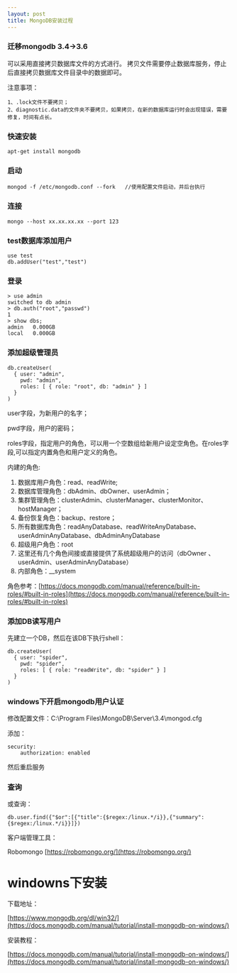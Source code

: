 ```yaml
---
layout: post
title: MongoDB安装过程
---
```


### 迁移mongodb 3.4->3.6

可以采用直接拷贝数据库文件的方式进行。
拷贝文件需要停止数据库服务，停止后直接拷贝数据库文件目录中的数据即可。

注意事项：

	1、.lock文件不要拷贝；
	2、diagnostic.data的文件夹不要拷贝，如果拷贝，在新的数据库运行时会出现错误，需要修复，时间有点长。

### 快速安装

	apt-get install mongodb


### 启动

	mongod -f /etc/mongodb.conf --fork   //使用配置文件启动，并后台执行


### 连接

	mongo --host xx.xx.xx.xx --port 123

### test数据库添加用户

	use test
	db.addUser("test","test")

### 登录

	> use admin
	switched to db admin
	> db.auth("root","passwd")
	1
	> show dbs;
	admin   0.000GB
	local   0.000GB



### 添加超级管理员

	db.createUser(
      { user: "admin",
        pwd: "admin",
        roles: [ { role: "root", db: "admin" } ]
      }
    )

user字段，为新用户的名字；

pwd字段，用户的密码；

roles字段，指定用户的角色，可以用一个空数组给新用户设定空角色。在roles字段,可以指定内置角色和用户定义的角色。

内建的角色:

1. 数据库用户角色：read、readWrite;
1. 数据库管理角色：dbAdmin、dbOwner、userAdmin；
1. 集群管理角色：clusterAdmin、clusterManager、clusterMonitor、hostManager；
1. 备份恢复角色：backup、restore；
1. 所有数据库角色：readAnyDatabase、readWriteAnyDatabase、userAdminAnyDatabase、dbAdminAnyDatabase
1. 超级用户角色：root
1. 这里还有几个角色间接或直接提供了系统超级用户的访问（dbOwner 、userAdmin、userAdminAnyDatabase）
1. 内部角色：__system

角色参考：[https://docs.mongodb.com/manual/reference/built-in-roles/#built-in-roles](https://docs.mongodb.com/manual/reference/built-in-roles/#built-in-roles)

### 添加DB读写用户

先建立一个DB，然后在该DB下执行shell：

	db.createUser(
	  { user: "spider",
	    pwd: "spider",
	    roles: [ { role: "readWrite", db: "spider" } ]
	  }
	)

### windows下开启mongodb用户认证

修改配置文件：C:\Program Files\MongoDB\Server\3.4\mongod.cfg

添加：

	security:
        authorization: enabled

然后重启服务


### 查询

或查询：

	db.user.find({"$or":[{"title":{$regex:/linux.*/i}},{"summary":{$regex:/linux.*/i}}]})


客户端管理工具：

Robomongo [https://robomongo.org/](https://robomongo.org/)


# windowns下安装

下载地址：

   [https://www.mongodb.org/dl/win32/](https://docs.mongodb.com/manual/tutorial/install-mongodb-on-windows/)

安装教程：

   [https://docs.mongodb.com/manual/tutorial/install-mongodb-on-windows/](https://docs.mongodb.com/manual/tutorial/install-mongodb-on-windows/)

